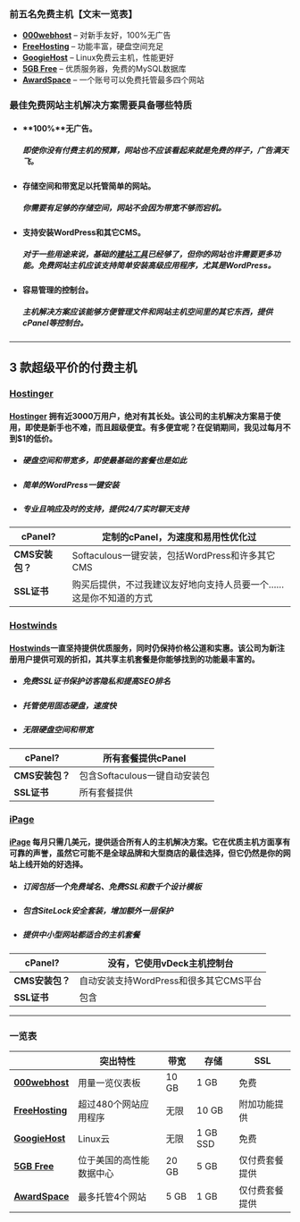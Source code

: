 ### **前**五名免费主机【文末一览表】

- [**000webhost**](https://www.websiteplanet.com/goto.php?id=54457&deep_id=0&lang=zh-hans&btn_name=VendorExternalUrl_782761_post_1&post_id=782761&pageview_id=1587713118205&clickout_id=1587713118205_1) – 对新手友好，100%无广告
- [**FreeHosting**](https://www.websiteplanet.com/goto.php?id=59342&deep_id=0&lang=zh-hans&btn_name=VendorExternalUrl_782761_post_2&post_id=782761&pageview_id=1587713118205&clickout_id=1587713118205_2) – 功能丰富，硬盘空间充足
- [**GoogieHost**](https://www.websiteplanet.com/zh-hans/blog/款最佳-真正-免费的网站主机服务年更新/#googiehost) – Linux免费云主机，性能更好
- [**5GB Free**](https://www.websiteplanet.com/zh-hans/blog/款最佳-真正-免费的网站主机服务年更新/#5gb) – 优质服务器，免费的MySQL数据库
- [**AwardSpace**](https://www.websiteplanet.com/zh-hans/blog/款最佳-真正-免费的网站主机服务年更新/#awardspace) – 一个账号可以免费托管最多四个网站

### **最佳免费网站主机解决方案需要具备哪些特质**

- #### **100%**无广告。

  ##### 即使你没有付费主机的预算，网站也不应该看起来就是免费的样子，广告满天飞。

  

- #### **存储空间和带宽足以托管简单的网站。**

  ##### 你需要有足够的存储空间，网站不会因为带宽不够而宕机。

  

- #### 支持安装WordPress和其它CMS。

  ##### 对于一些用途来说，基础的[建站工具](https://www.websiteplanet.com/zh-hans/website-builders/)已经够了，但你的网站也许需要更多功能。免费网站主机应该支持简单安装高级应用程序，尤其是WordPress。

  

- #### **容易管理的控制台。**

  ##### 主机解决方案应该能够方便管理文件和网站主机空间里的其它东西，提供cPanel等控制台。

------



## 3 款超级平价的付费主机

### [Hostinger](https://www.websiteplanet.com/goto.php?id=46365&deep_id=0&lang=zh-hans&btn_name=VendorExternalUrl_782761_post_17&post_id=782761&pageview_id=1587713118205&clickout_id=1587713118205_17)

#### [**Hostinger**](https://www.websiteplanet.com/zh-hans/web-hosting/hostinger/) 拥有近3000万用户，绝对有其长处。该公司的主机解决方案易于使用，即使是新手也不难，而且超级便宜。有多便宜呢？在促销期间，我见过每月不到$1的低价。

- ##### 硬盘空间和带宽多，即使最基础的套餐也是如此

- ##### 简单的WordPress一键安装

- ##### 专业且响应及时的支持，提供24/7实时聊天支持

| **cPanel?**     | 定制的cPanel，为速度和易用性优化过                           |
| --------------- | ------------------------------------------------------------ |
| **CMS安装包？** | Softaculous一键安装，包括WordPress和许多其它CMS              |
| **SSL证书**     | 购买后提供，不过我建议友好地向支持人员要一个……这是你不知道的方式 |



### [Hostwinds](https://www.websiteplanet.com/goto.php?id=229482&deep_id=0&lang=zh-hans&btn_name=VendorExternalUrl_782761_post_19&post_id=782761&pageview_id=1587713118205&clickout_id=1587713118205_19)

#### [**Hostwinds**](https://www.websiteplanet.com/zh-hans/web-hosting/hostwinds/)一直坚持提供优质服务，同时仍保持价格公道和实惠。该公司为新注册用户提供可观的折扣，其共享主机套餐是你能够找到的功能最丰富的。

- ##### 免费SSL证书保护访客隐私和提高SEO排名

- ##### 托管使用固态硬盘，速度快

- ##### 无限硬盘空间和带宽

| **cPanel?**     | 所有套餐提供cPanel            |
| --------------- | ----------------------------- |
| **CMS安装包？** | 包含Softaculous一键自动安装包 |
| **SSL证书**     | 所有套餐提供                  |



### [iPage](https://www.websiteplanet.com/goto.php?id=1942&deep_id=0&lang=zh-hans&btn_name=VendorExternalUrl_782761_post_21&post_id=782761&pageview_id=1587713118205&clickout_id=1587713118205_21)

#### [**iPage**](https://www.websiteplanet.com/zh-hans/web-hosting/ipage/) 每月只需几美元，提供适合所有人的主机解决方案。它在优质主机方面享有可靠的声誉，虽然它可能不是全球品牌和大型商店的最佳选择，但它仍然是你的网站上线开始的好选择。

- ##### 订阅包括一个免费域名、免费SSL和数千个设计模板

- ##### 包含SiteLock安全套装，增加额外一层保护

- ##### 提供中小型网站都适合的主机套餐

| **cPanel?**     | 没有，它使用vDeck主机控制台            |
| --------------- | -------------------------------------- |
| **CMS安装包？** | 自动安装支持WordPress和很多其它CMS平台 |
| **SSL证书**     | 包含                                   |





------



### 一览表

|                                                              | **突出特性**             | **带宽** | **存储** | **SSL**        |
| ------------------------------------------------------------ | ------------------------ | -------- | -------- | -------------- |
| **[000webhost](https://www.websiteplanet.com/goto.php?id=54457&deep_id=0&lang=zh-hans&btn_name=VendorExternalUrl_782761_post_26&post_id=782761&pageview_id=1587713118205&clickout_id=1587713118205_26)** | 用量一览仪表板           | 10 GB    | 1 GB     | 免费           |
| **[FreeHosting](https://www.websiteplanet.com/goto.php?id=59342&deep_id=0&lang=zh-hans&btn_name=VendorExternalUrl_782761_post_27&post_id=782761&pageview_id=1587713118205&clickout_id=1587713118205_27)** | 超过480个网站应用程序    | 无限     | 10 GB    | 附加功能提供   |
| **[GoogieHost](https://www.websiteplanet.com/goto.php?id=706805&deep_id=0&lang=zh-hans&btn_name=VendorExternalUrl_782761_post_28&post_id=782761&pageview_id=1587713118205&clickout_id=1587713118205_28)** | Linux云                  | 无限     | 1 GB SSD | 免费           |
| **[5GB Free](https://www.websiteplanet.com/goto.php?id=564080&deep_id=0&lang=zh-hans&btn_name=VendorExternalUrl_782761_post_29&post_id=782761&pageview_id=1587713118205&clickout_id=1587713118205_29)** | 位于美国的高性能数据中心 | 20 GB    | 5 GB     | 仅付费套餐提供 |
| **[AwardSpace](https://www.websiteplanet.com/goto.php?id=182211&deep_id=0&lang=zh-hans&btn_name=VendorExternalUrl_782761_post_30&post_id=782761&pageview_id=1587713118205&clickout_id=1587713118205_30)** | 最多托管4个网站          | 5 GB     | 1 GB     | 仅付费套餐提供 |